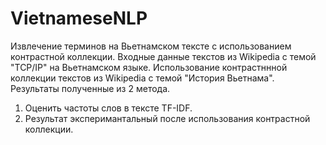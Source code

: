 # VietnameseNLP
Извлечение терминов на Вьетнамском тексте с использованием контрастной коллекции.
Входные данные текстов из Wikipedia с темой "TCP/IP" на Вьетнамском языке.
Использование контрастннной коллекции текстов из Wikipedia с темой "История Вьетнама".
Результаты полученные из 2 метода. 
1. Оценить частоты слов в тексте TF-IDF.
2. Результат эксперимантальный после использования контрастной коллекции.

